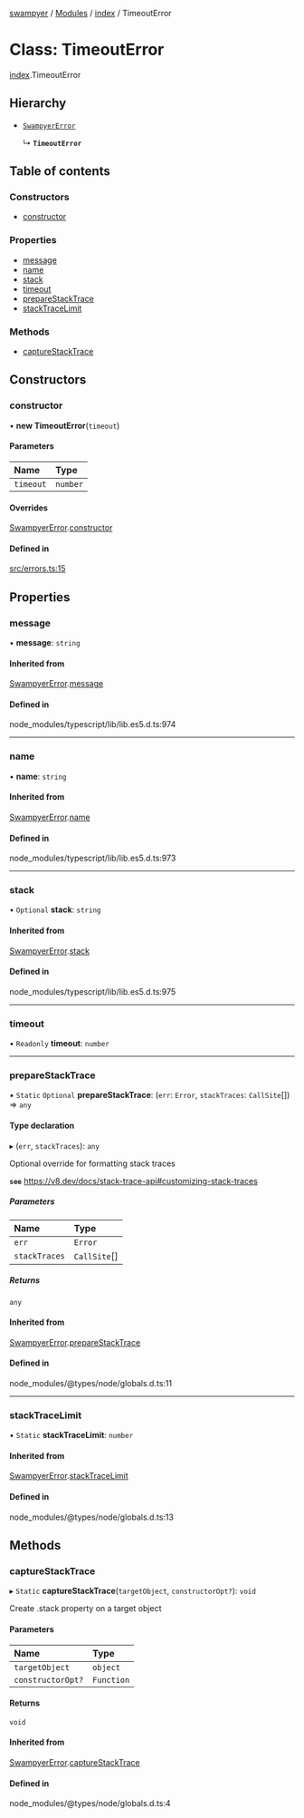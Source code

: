 [swampyer](../README.md) / [Modules](../modules.md) / [index](../modules/index.md) / TimeoutError

# Class: TimeoutError

[index](../modules/index.md).TimeoutError

## Hierarchy

- [`SwampyerError`](index.SwampyerError.md)

  ↳ **`TimeoutError`**

## Table of contents

### Constructors

- [constructor](index.TimeoutError.md#constructor)

### Properties

- [message](index.TimeoutError.md#message)
- [name](index.TimeoutError.md#name)
- [stack](index.TimeoutError.md#stack)
- [timeout](index.TimeoutError.md#timeout)
- [prepareStackTrace](index.TimeoutError.md#preparestacktrace)
- [stackTraceLimit](index.TimeoutError.md#stacktracelimit)

### Methods

- [captureStackTrace](index.TimeoutError.md#capturestacktrace)

## Constructors

### constructor

• **new TimeoutError**(`timeout`)

#### Parameters

| Name | Type |
| :------ | :------ |
| `timeout` | `number` |

#### Overrides

[SwampyerError](index.SwampyerError.md).[constructor](index.SwampyerError.md#constructor)

#### Defined in

[src/errors.ts:15](https://github.com/zaberSatnam/js-swampyer/blob/51c14e1/src/errors.ts#L15)

## Properties

### message

• **message**: `string`

#### Inherited from

[SwampyerError](index.SwampyerError.md).[message](index.SwampyerError.md#message)

#### Defined in

node_modules/typescript/lib/lib.es5.d.ts:974

___

### name

• **name**: `string`

#### Inherited from

[SwampyerError](index.SwampyerError.md).[name](index.SwampyerError.md#name)

#### Defined in

node_modules/typescript/lib/lib.es5.d.ts:973

___

### stack

• `Optional` **stack**: `string`

#### Inherited from

[SwampyerError](index.SwampyerError.md).[stack](index.SwampyerError.md#stack)

#### Defined in

node_modules/typescript/lib/lib.es5.d.ts:975

___

### timeout

• `Readonly` **timeout**: `number`

___

### prepareStackTrace

▪ `Static` `Optional` **prepareStackTrace**: (`err`: `Error`, `stackTraces`: `CallSite`[]) => `any`

#### Type declaration

▸ (`err`, `stackTraces`): `any`

Optional override for formatting stack traces

**`see`** https://v8.dev/docs/stack-trace-api#customizing-stack-traces

##### Parameters

| Name | Type |
| :------ | :------ |
| `err` | `Error` |
| `stackTraces` | `CallSite`[] |

##### Returns

`any`

#### Inherited from

[SwampyerError](index.SwampyerError.md).[prepareStackTrace](index.SwampyerError.md#preparestacktrace)

#### Defined in

node_modules/@types/node/globals.d.ts:11

___

### stackTraceLimit

▪ `Static` **stackTraceLimit**: `number`

#### Inherited from

[SwampyerError](index.SwampyerError.md).[stackTraceLimit](index.SwampyerError.md#stacktracelimit)

#### Defined in

node_modules/@types/node/globals.d.ts:13

## Methods

### captureStackTrace

▸ `Static` **captureStackTrace**(`targetObject`, `constructorOpt?`): `void`

Create .stack property on a target object

#### Parameters

| Name | Type |
| :------ | :------ |
| `targetObject` | `object` |
| `constructorOpt?` | `Function` |

#### Returns

`void`

#### Inherited from

[SwampyerError](index.SwampyerError.md).[captureStackTrace](index.SwampyerError.md#capturestacktrace)

#### Defined in

node_modules/@types/node/globals.d.ts:4
